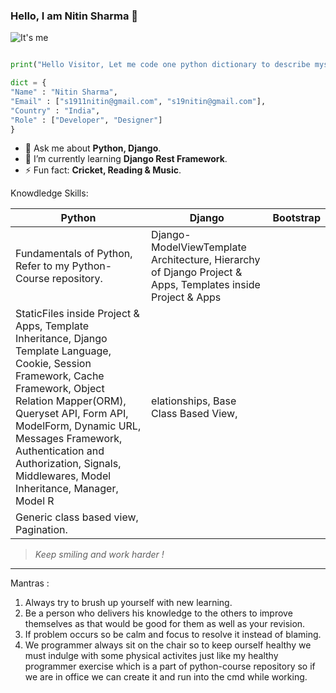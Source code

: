 ### Hello, I am Nitin Sharma 👋

![It's me](https://learncodeonline.in/mascot.png "Nitin Sharma")

```python

print("Hello Visitor, Let me code one python dictionary to describe myself :)")

dict = {
"Name" : "Nitin Sharma",
"Email" : ["s1911nitin@gmail.com", "s19nitin@gmail.com"],
"Country" : "India",
"Role" : ["Developer", "Designer"]
}

```

- 💬  Ask me about **Python, Django**.
- 🌱  I’m currently learning **Django Rest Framework**.
- ⚡   Fun fact: **Cricket, Reading & Music**.


Knowdledge Skills:

|Python |Django |Bootstrap |
|--- |--- |--- |
|Fundamentals of Python, Refer to my Python-Course repository. |Django- ModelViewTemplate Architecture, Hierarchy of Django Project & Apps, Templates inside Project & Apps
StaticFiles inside Project & Apps, Template Inheritance, Django Template Language, Cookie, Session Framework, Cache Framework, Object Relation Mapper(ORM), Queryset API, Form API, ModelForm, Dynamic URL, Messages Framework, Authentication and Authorization, Signals, Middlewares, Model Inheritance, Manager, Model R|elationships, Base Class Based View, 
Generic class based view, Pagination. | 

>_Keep smiling and work harder !_

---

Mantras :

1. Always try to brush up yourself with new learning.
2. Be a person who delivers his knowledge to the others to improve themselves as that would be good for them as well as your revision.
3. If problem occurs so be calm and focus to resolve it instead of blaming.
4. We programmer always sit on the chair so to keep ourself healthy we must indulge with some physical activites just like my healthy programmer
exercise which is a part of python-course repository so if we are in office we can create it and run into the cmd while working.













